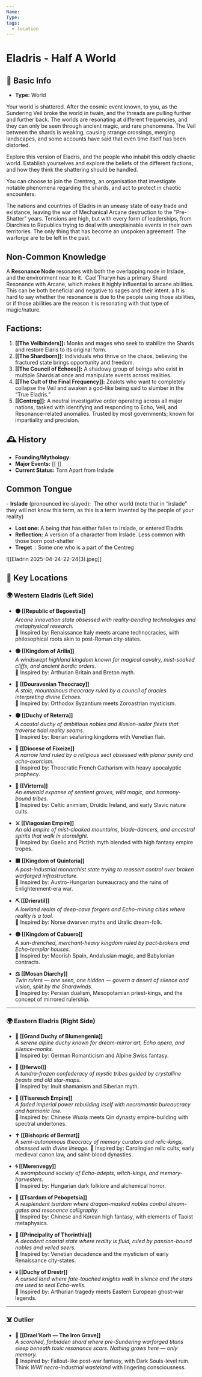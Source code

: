 ```yaml
---
Name: 
Type: 
tags:
  - location
---
```

#  Eladris -  Half A World
## 📍 Basic Info 
- **Type:**  World

Your world is shattered. After the cosmic event known, to you, as the Sundering Veil broke the world in twain, and the threads are pulling further and further back. The worlds are resonating at different frequencies, and they can only be seen through ancient magic, and rare phenomena. The Veil between the shards is weaking, causing strange crossings, merging landscapes, and some accounts have said that even time itself has been distorted.

Explore this version of Eladris, and the people who inhabit this oddly chaotic world. Establish yourselves and explore the beliefs of the different factions, and how they think the shattering should be handled.

You can choose to join the Crentreg, an organisation that investigate notable phenomena regarding the shards, and act to protect in chaotic encounters.

The nations and countries of Eladris in an uneasy state of easy trade and existance, leaving the war of Mechanical Arcane destruction to the "Pre-Shatter" years. Tensions are high, but with every form of leaderships, from Diarchies to Republics trying to deal with unexplainable events in their own territories. The only thing that has become an unspoken agreement. The warforge are to be   left in the past.

## Non-Common Knowledge

A **Resonance Node** resonates with both the overlapping node in Irslade, and the environment near to it.  Cael’Tharyn has a primary Shard Resonance with Arcane, which makes it highly influential to arcane abilities. This can be both beneficial and negative to sages and their intent. a
It is hard to say whether the resonance is due to the people using those abilities, or if those abilities are the reason it is resonating with that type of magic/nature.
## **Factions:**

1. **[[The Veilbinders]]:** Monks and mages who seek to stabilize the Shards and restore Elaris to its original form.
2. **[[The Shardborn]]:** Individuals who thrive on the chaos, believing the fractured state brings opportunity and freedom.
3. **[[The Council of Echoes]]:** A shadowy group of beings who exist in multiple Shards at once and manipulate events across realities.
4. **[[The Cult of the Final Frequency]]:** Zealots who want to completely collapse the Veil and awaken a god-like being said to slumber in the “True Eladris.”
5. **[[Centreg]]:** A neutral investigative order operating across all major nations, tasked with identifying and responding to Echo, Veil, and Resonance-related anomalies. Trusted by most governments; known for impartiality and precision.


## 🕰️ History
- **Founding/Mythology:**  
- **Major Events:** [[ ]]  
- **Current Status:** Torn Apart from Irslade

## Common Tongue

- **Irslade** (pronounced ire-slayed):  The other world (note that in “irslade” they will not know this term, as this is a term invented by the people of your reality)
- **Lost one:** A being that has either fallen to Irslade, or entered Eladris
- **Reflection:** A version of a character from Irslade. Less common with those born post-shatter
- **Treget**  : Some one who is a part of the Centreg
 
![[Eladrin 2025-04-24-22-24(3).jpeg]]
## 🌟 Key Locations
### 🌍 Western Eladris (Left Side)
- **🟠 [[Republic of Begoestia]]**  
    _Arcane innovation state obsessed with reality-bending technologies and metaphysical research._  
    📖 Inspired by: Renaissance Italy meets arcane technocracies, with philosophical roots akin to post-Roman city-states.
    
- **🟢 [[Kingdom of Arilia]]**  
    _A windswept highland kingdom known for magical cavalry, mist-soaked cliffs, and ancient bardic orders._  
    📖 Inspired by: Arthurian Britain and Breton myth.
    
- **🔵 [[Douravenian Theocracy]]**  
    _A stoic, mountainous theocracy ruled by a council of oracles interpreting divine Echoes._  
    📖 Inspired by: Orthodox Byzantium meets Zoroastrian mysticism.
    
- **🟤 [[Duchy of Reterra]]**  
    _A coastal duchy of ambitious nobles and illusion-sailor fleets that traverse tidal reality seams._  
    📖 Inspired by: Iberian seafaring kingdoms with Venetian flair.
    
- **🔴 [[Diocese of Fixeize]]**  
    _A narrow land ruled by a religious sect obsessed with planar purity and echo-exorcism._  
    📖 Inspired by: Theocratic French Catharism with heavy apocalyptic prophecy.
    
- **🌿 [[Virterra]]**  
    _An emerald expanse of sentient groves, wild magic, and harmony-bound tribes._  
    📖 Inspired by: Celtic animism, Druidic Ireland, and early Slavic nature cults.
    
- **⚔️ [[Viagosian Empire]]**  
    _An old empire of mist-cloaked mountains, blade-dancers, and ancestral spirits that walk in stormlight._  
    📖 Inspired by: Gaelic and Pictish myth blended with high fantasy empire tropes.
    
- **🟥 [[Kingdom of Quintoria]]**  
    _A post-industrial monarchist state trying to reassert control over broken warforged infrastructure._  
    📖 Inspired by: Austro-Hungarian bureaucracy and the ruins of Enlightenment-era war.
    
- **⛏️ [[Drieratil]]**  
    _A lowland realm of deep-cave forgers and Echo-mining cities where reality is a tool._  
    📖 Inspired by: Norse dwarven myths and Uralic dream-folk.
    
- **🟡 [[Kingdom of Cabuero]]**  
    _A sun-drenched, merchant-heavy kingdom ruled by pact-brokers and Echo-templar houses._  
    📖 Inspired by: Moorish Spain, Andalusian magic, and Babylonian contracts.
    
- **⚖️ [[Mosan Diarchy]]**  
    _Twin rulers — one seen, one hidden — govern a desert of silence and vision, split by the Shardwinds._  
    📖 Inspired by: Persian dualism, Mesopotamian priest-kings, and the concept of mirrored rulership.
    

---

### 🌍 Eastern Eladris (Right Side)

- **🌸 [[Grand Duchy of Blumengenia]]**  
    _A serene alpine duchy known for dream-mirror art, Echo opera, and silence-monks._  
    📖 Inspired by: German Romanticism and Alpine Swiss fantasy.
    
- **🧊 [[Herwol]]**  
    _A tundra-frozen confederacy of mystic tribes guided by crystalline beasts and old star-maps._  
    📖 Inspired by: Inuit shamanism and Siberian myth.
    
- **👑 [[Tiseresch Empire]]**  
    _A faded imperial power rebuilding itself with necromantic bureaucracy and harmonic law._  
    📖 Inspired by: Chinese Wuxia meets Qin dynasty empire-building with spectral undertones.
    
- **✝️ [[Bishopric of Bermat]]**  
    _A semi-autonomous theocracy of memory curators and relic-kings, obsessed with divine lineage._
    📖 Inspired by: Carolingian relic cults, early medieval canon law, and saint-blood dynasties.
    
- **🌀 [[Merenvegy]]**  
    _A swampbound society of Echo-adepts, witch-kings, and memory-harvesters._  
    📖 Inspired by: Hungarian dark folklore and alchemical horror.
    
- **🐉 [[Tsardom of Pebopetsia]]**  
    _A resplendent tsardom where dragon-masked nobles control dream-gates and resonance calligraphy._  
    📖 Inspired by: Chinese and Korean high fantasy, with elements of Taoist metaphysics.
    
- **🔮 [[Principality of Thorinthia]]**  
    _A decadent coastal state where reality is fluid, ruled by passion-bound nobles and veiled seers._  
    📖 Inspired by: Venetian decadence and the mysticism of early Renaissance city-states.
    
- **💀 [[Duchy of Drestr]]**  
    _A cursed land where fate-touched knights walk in silence and the stars are used to seal Echo-wells._  
    📖 Inspired by: Arthurian tragedy meets Eastern European ghost-war legends.
    

---

### ☠️ Outlier

- **🏴 [[Drael’Korh — The Iron Grave]]**  
    _A scorched, forbidden shard where pre-Sundering warforged titans sleep beneath toxic resonance scars. Nothing grows here — only memory._  
    📖 Inspired by: Fallout-like post-war fantasy, with Dark Souls-level ruin. Think _WWI necro-industrial wasteland_ with lingering consciousness.